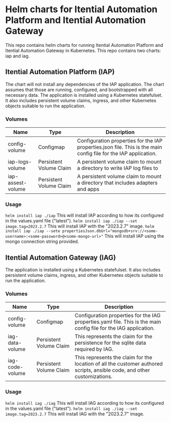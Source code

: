 # Helm charts for Itential Automation Platform and Itential Automation Gateway
This repo contains helm charts for running Itential Automation Platform and Itential Automation Gateway in Kubernetes. This repo contains two charts: iap and iag.

## Itential Automation Platform (IAP)
The chart will not install any dependencies of the IAP application. The chart assumes that those are running, configured, and bootstrapped with all necessary data. The application is installed using a Kubernetes statefulset. It also includes persistent volume claims, ingress, and other Kubernetes objects suitable to run the application.

### Volumes
| Name              | Type                    | Description                                                                                                            |
|-------------------|-------------------------|------------------------------------------------------------------------------------------------------------------------|
| config-volume     | Configmap               | Configuration properties for the IAP properties.json file. This is the main config file for the IAP application. |
| iap-logs-volume   | Persistent Volume Claim | A persistent volume claim to mount a directory to write IAP log files to                                               |
| iap-assest-volume | Persistent Volume Claim | A persistent volume claim to mount a directory that includes adapters and apps                                         |

### Usage
`helm install iap ./iap`
This will install IAP according to how its configured in the values.yaml file ("latest").
`helm install iap ./iap --set image.tag=2023.2.7`
This will install IAP with the "2023.2.7" image.
`helm install iap ./iap --sete propertiesJson.dbUrl="mongodb+srv://<some-username>:<some-password>@<some-mongo-url>"`
This will install IAP using the mongo connection string provided.

## Itential Automation Gateway (IAG)
The application is installed using a Kubernetes statefulset. It also includes persistent volume claims, ingress, and other Kubernetes objects suitable to run the application.

### Volumes
| Name            | Type                    | Description                                                                                                              |
|-----------------|-------------------------|--------------------------------------------------------------------------------------------------------------------------|
| config-volume   | Configmap               | Configuration properties for the IAG properties.yaml file. This is the main config file for the IAG application.         |
| iag-data-volume | Persistent Volume Claim | This represents the claim for the persistence for the sqlite data required by IAG.                                       |
| iag-code-volume | Persistent Volume Claim | This represents the claim for the location of all the customer authored scripts, ansible code, and other customizations. |

### Usage
`helm install iag ./iag`
This will install IAG according to how its configured in the values.yaml file ("latest").
`helm install iag ./iag --set image.tag=2023.2.7`
This will install IAG with the "2023.2.7" image.